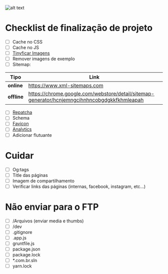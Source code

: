 ﻿![alt text](http://www.ceicom.com.br/img/logo.png "Ceicom Marketing & Tecnologia Digital")
# Checklist de finalização de projeto

- [ ] Cache no CSS
- [ ] Cache no JS
- [ ] [Tinyficar Imagens](https://tinypng.com/)
- [ ] Remover imagens de exemplo
- [ ] Sitemap:

Tipo | Link
--- | ---
**online**      | https://www.xml-sitemaps.com
**offline**     | https://chrome.google.com/webstore/detail/sitemap-generator/hcnjemngcihnhncobgdgkkfkhmleapah

- [ ] [Repatcha](https://www.google.com/recaptcha)
- [ ] Schema
- [ ] [Favicon](http://realfavicongenerator.net/)
- [ ] [Analytics](https://analytics.google.com/analytics/web/)
- [ ] Adicionar flutuante

# Cuidar
- [ ] Og:tags
- [ ] Title das páginas
- [ ] Imagem de compartilhamento
- [ ] Verificar links das páginas (internas, facebook, instagram, etc...)

# Não enviar para o FTP
- [ ] /Arquivos (enviar media e thumbs)
- [ ] /dev
- [ ] .gitignore
- [ ] .app.js
- [ ] gruntfile.js
- [ ] package.json
- [ ] package.lock
- [ ] *.com.br.sln
- [ ] yarn.lock